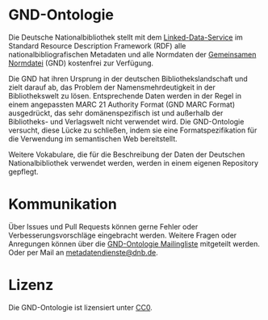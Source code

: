 # GND-Ontologie

Die Deutsche Nationalbibliothek stellt mit dem [Linked-Data-Service](https://www.dnb.de/lds) im Standard Resource Description Framework (RDF) alle nationalbibliografischen Metadaten und alle Normdaten der [Gemeinsamen Normdatei](https://gnd.network/) (GND) kostenfrei zur Verfügung.

Die GND hat ihren Ursprung in der deutschen Bibliothekslandschaft und zielt darauf ab, das Problem der Namensmehrdeutigkeit in der Bibliothekswelt zu lösen. Entsprechende Daten werden in der Regel in einem angepassten MARC 21 Authority Format (GND MARC Format) ausgedrückt, das sehr domänenspezifisch ist und außerhalb der Bibliotheks- und Verlagswelt nicht verwendet wird. Die GND-Ontologie versucht, diese Lücke zu schließen, indem sie eine Formatspezifikation für die Verwendung im semantischen Web bereitstellt.

Weitere Vokabulare, die für die Beschreibung der Daten der Deutschen Nationalbibliothek verwendet werden, werden in einem eigenen Repository gepflegt.

# Kommunikation
Über Issues und Pull Requests können gerne Fehler oder Verbesserungsvorschläge eingebracht werden. Weitere Fragen oder Anregungen können über die [GND-Ontologie Mailingliste](gnd-ontology@lists.dnb.de) mitgeteilt werden. Oder per Mail an [metadatendienste@dnb.de](mailto:metadatendienste@dnb.de).

# Lizenz

Die GND-Ontologie ist lizensiert unter [CC0](LICENSE).